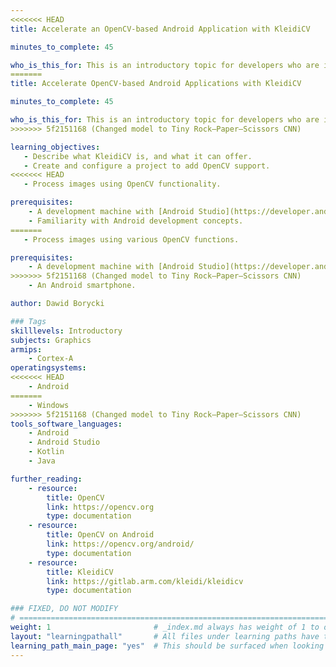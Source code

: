 ```yaml
---
<<<<<<< HEAD
title: Accelerate an OpenCV-based Android Application with KleidiCV

minutes_to_complete: 45

who_is_this_for: This is an introductory topic for developers who are interested in creating Computer Vision applications with OpenCV and KleidiCV on Android Devices.
=======
title: Accelerate OpenCV-based Android Applications with KleidiCV

minutes_to_complete: 45

who_is_this_for: This is an introductory topic for developers who are interested in creating Computer Vision Applications with OpenCV and KleidiCV on Android Devices.
>>>>>>> 5f2151168 (Changed model to Tiny Rock–Paper–Scissors CNN)

learning_objectives:
   - Describe what KleidiCV is, and what it can offer.
   - Create and configure a project to add OpenCV support.
<<<<<<< HEAD
   - Process images using OpenCV functionality.

prerequisites:
    - A development machine with [Android Studio](https://developer.android.com/studio) installed. 
    - Familiarity with Android development concepts.
=======
   - Process images using various OpenCV functions.

prerequisites:
    - A development machine with [Android Studio](https://developer.android.com/studio) installed. 
>>>>>>> 5f2151168 (Changed model to Tiny Rock–Paper–Scissors CNN)
    - An Android smartphone.

author: Dawid Borycki

### Tags
skilllevels: Introductory
subjects: Graphics
armips:
    - Cortex-A
operatingsystems:
<<<<<<< HEAD
    - Android
=======
    - Windows
>>>>>>> 5f2151168 (Changed model to Tiny Rock–Paper–Scissors CNN)
tools_software_languages:
    - Android
    - Android Studio
    - Kotlin
    - Java

further_reading:
    - resource:
        title: OpenCV
        link: https://opencv.org
        type: documentation
    - resource:
        title: OpenCV on Android
        link: https://opencv.org/android/
        type: documentation
    - resource:
        title: KleidiCV
        link: https://gitlab.arm.com/kleidi/kleidicv
        type: documentation

### FIXED, DO NOT MODIFY
# ================================================================================
weight: 1                       # _index.md always has weight of 1 to order correctly
layout: "learningpathall"       # All files under learning paths have this same wrapper
learning_path_main_page: "yes"  # This should be surfaced when looking for related content. Only set for _index.md of learning path content.
---
```

